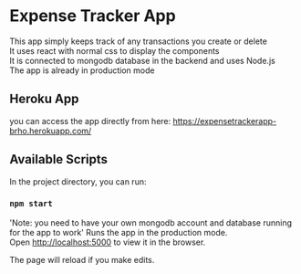 # Expense Tracker App 

This app simply keeps track of any transactions you create or delete <br>
It uses react with normal css to display the components <br>
It is connected to mongodb database in the backend and uses Node.js <br>
The app is already in production mode 

## Heroku App

you can access the app directly from here: https://expensetrackerapp-brho.herokuapp.com/

## Available Scripts

In the project directory, you can run:

### `npm start`

'Note: you need to have your own mongodb account and database running for the app to work'
Runs the app in the production mode.<br />
Open [http://localhost:5000](http://localhost:5000) to view it in the browser.

The page will reload if you make edits.<br />
